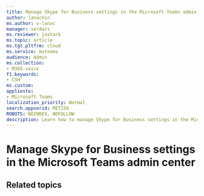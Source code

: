 ```yaml
---
title: Manage Skype for Business settings in the Microsoft Teams admin center
author: lanachin
ms.author: v-lanac
manager: serdars
ms.reviewer: jastark
ms.topic: article
ms.tgt.pltfrm: cloud
ms.service: msteams
audience: Admin
ms.collection: 
- M365-voice
f1.keywords:
- CSH
ms.custom: 
appliesto: 
- Microsoft Teams
localization_priority: Normal
search.appverid: MET150
ROBOTS: NOINDEX, NOFOLLOW
description: Learn how to manage Skype for Business settings in the Microsoft Teams admin center. 
---
```


# Manage Skype for Business settings in the Microsoft Teams admin center



## Related topics

